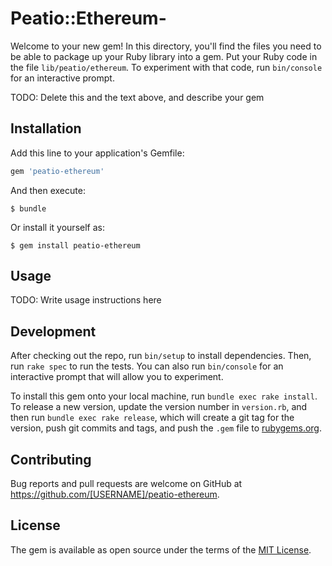 # Peatio::Ethereum-

Welcome to your new gem! In this directory, you'll find the files you need to be able to package up your Ruby library into a gem. Put your Ruby code in the file `lib/peatio/ethereum`. To experiment with that code, run `bin/console` for an interactive prompt.

TODO: Delete this and the text above, and describe your gem

## Installation

Add this line to your application's Gemfile:

```ruby
gem 'peatio-ethereum'
```

And then execute:

    $ bundle

Or install it yourself as:

    $ gem install peatio-ethereum

## Usage

TODO: Write usage instructions here

## Development

After checking out the repo, run `bin/setup` to install dependencies. Then, run `rake spec` to run the tests. You can also run `bin/console` for an interactive prompt that will allow you to experiment.

To install this gem onto your local machine, run `bundle exec rake install`. To release a new version, update the version number in `version.rb`, and then run `bundle exec rake release`, which will create a git tag for the version, push git commits and tags, and push the `.gem` file to [rubygems.org](https://rubygems.org).

## Contributing

Bug reports and pull requests are welcome on GitHub at https://github.com/[USERNAME]/peatio-ethereum.

## License

The gem is available as open source under the terms of the [MIT License](https://opensource.org/licenses/MIT).
